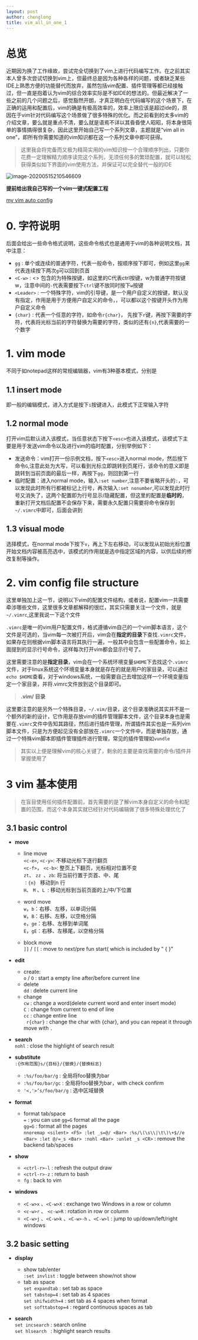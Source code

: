 ```yaml
---
layout: post
author: chenglong
title: vim_all_in_one_1
---
```


# 总览

近期因为换了工作缘故，尝试完全切换到了vim上进行代码编写工作。在之前其实本人曾多次尝试切换到vim上，但最终总是因为各种各样的问题，或者缺乏某些IDE上熟悉方便的功能替代而放弃，虽然包括vim配置、插件管理等都已经接触过，但一直是抱着认为vim的综合效率实际是不如IDE的想法的。但最近解决了一些之前的几个问题之后，感觉豁然开朗，才真正明白在代码编写的这个场景下，在正确的运用和配置后，vim的确是有极高效率的，效率上限应该是超过ide的，原因在于vim针对代码编写这个场景做了很多特殊的优化。而之前看到的太多vim的介绍文章，要么就是重点不清，要么就是语焉不详以其昏昏使人昭昭，将本身很简单的事情搞得很复杂，因此这里开始自己写一个系列文章，主题就是“vim all in one”，即所有你需要知道的vim知识都在这一个系列文章中即可获得。

> 这里我会将完备而又极为精简实用的vim知识按一个合理顺序列出，只要你花费一定理解精力顺序读完这个系列，无须任何多的繁琐配置，就可以轻松获得类似如下界面的vim使用方法，并保证可以完全替代一般的IDE

![image-20200515210546609](image-20200515210546609.png)

**提前给出我自己写的一个vim一键式配置工程**

[my vim auto config](https://github.com/cheng3100/myvim)

# 0. 字符说明

后面会给出一些命令格式说明，这些命令格式也是通用于vim的各种说明文档，其中注意：

- `gg` : 单个或连续的普通字符，代表一般命令，按顺序按下即可，例如这里`gg`来代表连续按下两次`g`可以回到页首
- `<C-w>` : <> 包含的为特殊按键，如这里的C代表ctrl按键，w为普通字符按键w，注意中间的`-`代表需要按下`ctrl`键不放同时按下`w`按键
- `<Leader>` : 一个特殊字符，vim的引导键，是一个用户自定义的按键，默认没有指定，作用是用于方便用户自定义的命令，，可以都以这个按键开头作为用户自定义命令
-  `{char}` : 代表一个任意的字符，如命令`r{char}`， 先按下`r`键，再按下需要的字符，代表将光标当前的字符替换为需要的字符，类似的还有`{n}`,代表需要的一个数字

# 1. vim mode

不同于如notepad这样的常规编辑器，vim有3种基本模式，分别是

## 1.1 insert mode

即一般的编辑模式，进入方式是按下`i`按键进入，此模式下正常输入字符

## 1.2 normal mode

打开vim后默认进入该模式，当任意状态下按下`<esc>`也进入该模式，该模式下主要是用于发送vim命令以及进行vim的临时配置，分别举例如下：

- 发送命令：vim打开一份示例文档，按下`<esc>`进入normal mode，然后按下命令`G`,注意此处为大写，可以看到光标立即跳转到页尾行，该命令的意义即是跳转到当前页面的最后一样，再按下`gg`，则回到第一行
- 临时配置：进入normal mode，输入`:set number`,注意不要省略开头的`:`，可以发现此时所有行都被标记上行号，再次输入`:set nonumber`,可以发现此时行号又消失了，这两个配置即为行号显示/隐藏配置，但这里的配置是**临时的**，重新打开文档后配置不会保存下来，需要永久配置只需要将命令保存到`~/.vimrc`中即可，后面会讲到

## 1.3 visual mode

选择模式，在normal mode下按下`v`，再上下左右移动，可以发现从初始光标位置开始文档内容被高亮选中，该模式的作用就是选中指定区域的内容，以供后续的修改复制等操作。

# 2. vim config file structure

这里单独加上这一节，说明以下vim的配置文件结构，或者说，配置vim一共需要牵涉哪些文件，这里很多文章都解释的很烂，其实只需要关注一个文件，就是`~/.vimrc`,这里我说一下这个文件

`.vimrc`是唯一的vim用户配置文件，格式遵循vim自己的一个vim脚本语言，这个文件是可选的，当vim每一次被打开后，vim会在**指定的目录**下查找`.vimrc`文件，如果存在则根据vim脚本语言将其执行一遍，一般其中会包含一些配置命令，如上面提到的显示行号命令，这样每次打开vim都会显示行号了。

这里需要注意的是**指定目录**，vim会在一个系统环境变量`$HOME`下去找这个`.vimrc`文件，对于linux系统这个环境变量本身就是存在的就是用户的家目录，可以通过`echo $HOME`查看，对于windows系统，一般需要自己去增加这样一个环境变量指定一个家目录，并将.vimrc文件放到这个目录即可。

> **.vim/ 目录**

这里要注意的是另外一个特殊目录，`~/.vim/`目录，这个目录准确说其实并不是一个额外的新的设计，它作用是存放vim的插件管理脚本文件，这个目录本身也是需要在`.vimrc`文件中告知其路径，然后进行插件管理，所谓插件其实也是一系列vim脚本文件，只是为方便起见没有全部放在`.vimrc`一个文件中，而是单独存放，通过一个特殊vim脚本即插件管理插件进行管理，常见的插件管理如`vundle`

> 其实以上便是理解vim的核心关键了，剩余的主要是查找需要的命令/插件并掌握使用了



# 3 vim 基本使用

> 在盲目使用任何插件配置前，首先需要的是了解vim本身自定义的命令和配置的范围，而这个本身其实就已经针对代码编辑做了很多特殊处理优化了

## 3.1 basic control

- **move**  
    - line move  
    `<c-e>`, `<c-y>`: 不移动光标下逐行翻页  
    `<c-f>`， `<c-b>`: 整页上下翻页，光标相对位置不变  
    `zt`、 `zz `、`zb`: 将当前行置于页首、中、尾  
    `：{n} `  移动到n 行  
    `H`、 `M` 、`L `: 移动光标到当前页面的上/中/下位置  
 
    - word move  
    `w`，`b`：右移、左移，以单词分隔  
    `W`，`B`：右移、左移，以空格分隔  
    `e`，`ge`：右移、左移到单词尾  
    `E`，`gE`：右移、左移尾，以空格分隔  

    - block move  
    `]]` / `[[` : move to next/pre fun start( which is included by " { }"  


- **edit**  
    - create:  
    `o` / `O` : start a empty line after/before current line  
    - delete  
    `dd` : delete current line  
    - change  
    `cw` : change a word(delete current word and enter insert mode)  
    `C` : change from current to end of line  
    `cc` : change entire line  
    ` r{char}`  : change the char with {char}, and you can repeat it through move with `.`  

- **search**  
`nohl` : close the highlight of search result  

- **substitute**  
`:{作用范围}s/{目标}/{替换}/{替换标志}`  
    - `:%s/foo/bar/g` : 全局将foo替换为bar  
    - `:%s/foo/bar/gc` : 全局将foo替换为bar，with check confirm  
    - `'<,'>’s/foo/bar/g` : 选中区域替换  

- **format**  
    - format tab/space  
    `=` : you can use `gg=G` format all the page  
    `gg=G` : format all the pages  
    `nnoremap <silent> <F5> :let _s=@/ <Bar> :%s/\(\s\\|\t\)\+$//e <Bar> :let @/=_s <Bar> :nohl <Bar> :unlet _s <CR>` : remove the backend tab/spaces  

 - **show**  
    - `<ctrl-r>-l` : refresh the output draw  
    -  `<ctrl-r>-z` : return to bash
    - `fg` : back to vim  
    
- **windows**  
    - `<C-w>x` 、`<C-w>X` : exchange two Windows in a row or column  
    - `<c-w>r` 、 `<c-w>R` : rotation in row or column  
    - `<C-w>j` 、`<C-w>k` 、`<C-w>-h` 、`<C-w>l` : jump to up/down/left/right windows  

## 3.2 basic setting  
- **display**  
    - show tab/enter  
    `:set invlist` : toggle between show/not show  
    - tab as space  
    `set expandtab` : set tab as space  
    `set tabstop=4` : set tab as 4 spaces  
    `set shifwidth=4` : set tab as 4 spaces when format  
    `set softtabstop=4` : regard continuous spaces as tab  
    
 - **search**  
 `set incsearch` : search online  
 `set hlsearch ` : highlight search results  
